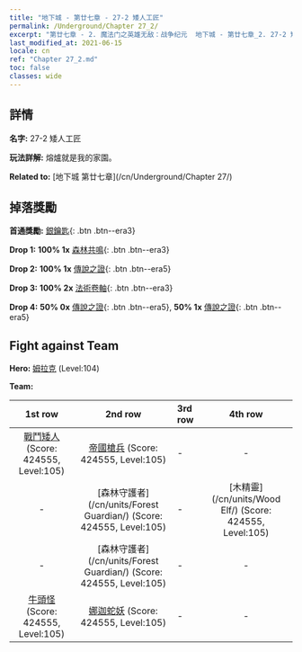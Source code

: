 ```yaml
---
title: "地下城 - 第廿七章 - 27-2 矮人工匠"
permalink: /Underground/Chapter 27_2/
excerpt: "第廿七章 - 2. 魔法门之英雄无敌：战争纪元  地下城 - 第廿七章_2. 27-2 矮人工匠"
last_modified_at: 2021-06-15
locale: cn
ref: "Chapter 27_2.md"
toc: false
classes: wide
---
```


## 詳情

 **名字:** 27-2 矮人工匠

 **玩法詳解:**       熔爐就是我的家園。

 **Related to:** [地下城 第廿七章](/cn/Underground/Chapter 27/)

## 掉落獎勵

 **首通獎勵:** [銀鑰匙](/cn/Items/con_693/){: .btn .btn--era3}

 **Drop 1:** **100% 1x** [森林共鳴](/cn/Items/her_465/){: .btn .btn--era3}

 **Drop 2:** **100% 1x** [傳說之證](/cn/Items/mat_102/){: .btn .btn--era5}

 **Drop 3:** **100% 2x** [法術卷軸](/cn/Items/con_694/){: .btn .btn--era3}

 **Drop 4:** **50% 0x** [傳說之證](/cn/Items/mat_95/){: .btn .btn--era5}, **50% 1x** [傳說之證](/cn/Items/mat_95/){: .btn .btn--era5}


## Fight against Team
 **Hero:** [姆拉克](/cn/heroes/Mullich/) (Level:104)

 **Team:**


  | 1st row | 2nd row | 3rd row | 4th row |
  |:----:|:----:|:----|:----:|
  | [戰鬥矮人](/cn/units/Dwarf/) (Score: 424555, Level:105)  | [帝國槍兵](/cn/units/Pikeman/) (Score: 424555, Level:105)  | - | - |
  | - | [森林守護者](/cn/units/Forest Guardian/) (Score: 424555, Level:105)  | - | [木精靈](/cn/units/Wood Elf/) (Score: 424555, Level:105)  |
  | - | [森林守護者](/cn/units/Forest Guardian/) (Score: 424555, Level:105)  | - | - |
  | [牛頭怪](/cn/units/Minotaur/) (Score: 424555, Level:105)  | [娜迦蛇妖](/cn/units/Naga/) (Score: 424555, Level:105)  | - | - |


